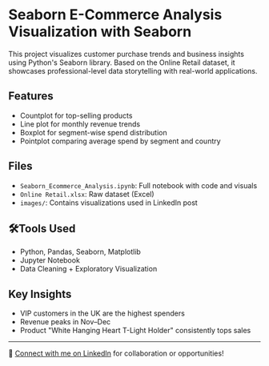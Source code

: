 # Seaborn E-Commerce Analysis Visualization with Seaborn

This project visualizes customer purchase trends and business insights using Python's Seaborn library. Based on the Online Retail dataset, it showcases professional-level data storytelling with real-world applications.

## Features

- Countplot for top-selling products
- Line plot for monthly revenue trends
- Boxplot for segment-wise spend distribution
- Pointplot comparing average spend by segment and country

## Files

- `Seaborn_Ecommerce_Analysis.ipynb`: Full notebook with code and visuals
- `Online Retail.xlsx`: Raw dataset (Excel)
- `images/`: Contains visualizations used in LinkedIn post

## 🛠Tools Used

- Python, Pandas, Seaborn, Matplotlib
- Jupyter Notebook
- Data Cleaning + Exploratory Visualization

## Key Insights

- VIP customers in the UK are the highest spenders
- Revenue peaks in Nov–Dec
- Product "White Hanging Heart T-Light Holder" consistently tops sales

---

📌 [Connect with me on LinkedIn](https://www.linkedin.com/in/ibadullah-hayat/) for collaboration or opportunities!
